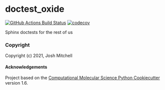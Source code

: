 doctest_oxide
==============================
[//]: # (Badges)
[![GitHub Actions Build Status](https://github.com/REPLACE_WITH_OWNER_ACCOUNT/doctest_oxide/workflows/CI/badge.svg)](https://github.com/REPLACE_WITH_OWNER_ACCOUNT/doctest_oxide/actions?query=workflow%3ACI)
[![codecov](https://codecov.io/gh/REPLACE_WITH_OWNER_ACCOUNT/doctest_oxide/branch/master/graph/badge.svg)](https://codecov.io/gh/REPLACE_WITH_OWNER_ACCOUNT/doctest_oxide/branch/master)


Sphinx doctests for the rest of us

### Copyright

Copyright (c) 2021, Josh Mitchell


#### Acknowledgements
 
Project based on the 
[Computational Molecular Science Python Cookiecutter](https://github.com/molssi/cookiecutter-cms) version 1.6.
